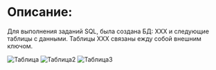 # Описание:
Для выполнения заданий SQL, была создана БД: ХХХ и следующие таблицы с данными. Таблицы ХХХ связаны ежду собой внешним ключом.
 
![Таблица](https://github.com/KseniaTabakova/Pictures/blob/master/SQLPictures/1.png)
![Таблица2](https://github.com/KseniaTabakova/Pictures/blob/master/SQLPictures/2.png)
![Таблица3](https://github.com/KseniaTabakova/Pictures/blob/master/SQLPictures/3.png)
